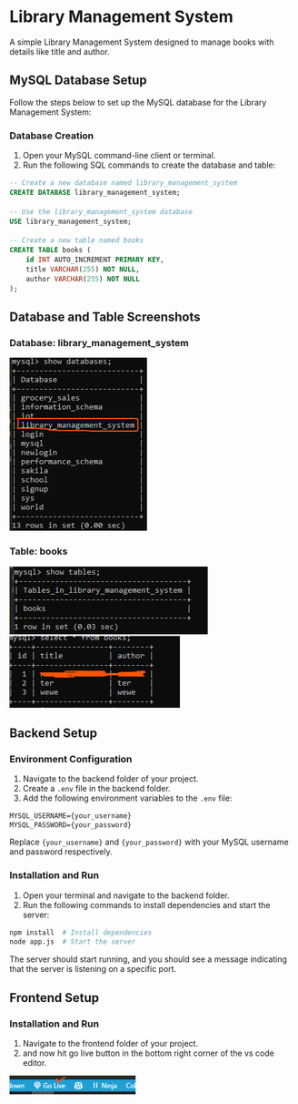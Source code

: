 # Library Management System

A simple Library Management System designed to manage books with details like title and author.

## MySQL Database Setup

Follow the steps below to set up the MySQL database for the Library Management System:

### Database Creation

1. Open your MySQL command-line client or terminal.
2. Run the following SQL commands to create the database and table:

```sql
-- Create a new database named library_management_system
CREATE DATABASE library_management_system;

-- Use the library_management_system database
USE library_management_system;

-- Create a new table named books
CREATE TABLE books (
    id INT AUTO_INCREMENT PRIMARY KEY,
    title VARCHAR(255) NOT NULL,
    author VARCHAR(255) NOT NULL
);
```

## Database and Table Screenshots

### Database: library_management_system

![Database Schema](./Assets/ss%20of%20databases.png)

### Table: books

![Table Schema](./Assets/ss%20of%20tables.png)
![Books Schema](./Assets/ss%20of%20books.png)

## Backend Setup

### Environment Configuration

1. Navigate to the backend folder of your project.
2. Create a `.env` file in the backend folder.
3. Add the following environment variables to the `.env` file:

```env
MYSQL_USERNAME={your_username}
MYSQL_PASSWORD={your_password}
```

Replace `{your_username}` and `{your_password}` with your MySQL username and password respectively.

### Installation and Run

1. Open your terminal and navigate to the backend folder.
2. Run the following commands to install dependencies and start the server:

```bash
npm install  # Install dependencies
node app.js  # Start the server
```

The server should start running, and you should see a message indicating that the server is listening on a specific port.

## Frontend Setup

### Installation and Run

1. Navigate to the frontend folder of your project.
2. and now hit go live button in the bottom right corner of the vs code editor.

![Go live](./Assets/ss%20of%20go-live.png)
